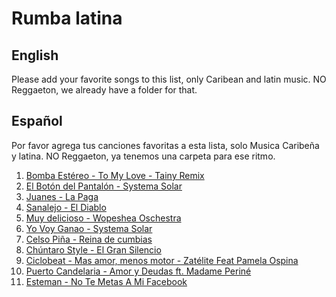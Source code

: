 # Rumba latina

## English
Please add your favorite songs to this list, only Caribean and latin music. NO Reggaeton, we already have a folder for that. 

## Español
Por favor agrega tus canciones favoritas a esta lista, solo Musica Caribeña y latina. NO Reggaeton, ya tenemos una carpeta para ese ritmo.

1. [Bomba Estéreo - To My Love - Tainy Remix](https://www.youtube.com/watch?v=THBP1tq49wk)
2. [El Botón del Pantalón - Systema Solar](https://www.youtube.com/watch?v=rLJSMn5Mc2U)
3. [Juanes - La Paga](https://www.youtube.com/watch?v=6QSXbvmEEJM)
4. [Sanalejo - El Diablo](https://www.youtube.com/watch?v=DoPkMzi09Mo)
5. [Muy delicioso - Wopeshea Oschestra](https://www.youtube.com/watch?v=3eorSsvRVJI)
6. [Yo Voy Ganao - Systema Solar](https://www.youtube.com/watch?v=I9t4XTOwtEo)
7. [Celso Piña - Reina de cumbias](https://www.youtube.com/watch?v=z2c5xCmLiAE)
8. [Chúntaro Style - El Gran Silencio](https://www.youtube.com/watch?v=oIOuEe0et1w)
9. [Ciclobeat - Mas amor, menos motor - Zatélite Feat Pamela Ospina](https://www.youtube.com/watch?v=OJ3-4DJQ6Gs)
10. [Puerto Candelaria - Amor y Deudas ft. Madame Periné](https://www.youtube.com/watch?v=NMAoYhJykK4)
11. [Esteman - No Te Metas A Mi Facebook](https://www.youtube.com/watch?v=ViDcJpe-e78)
